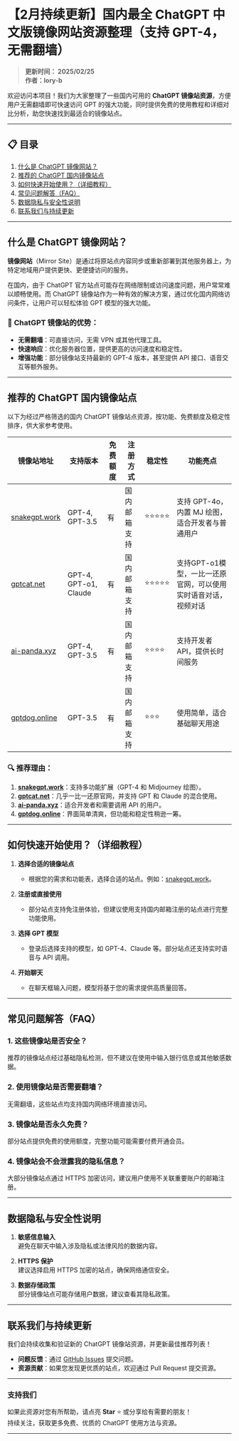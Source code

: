 # 【2月持续更新】国内最全 ChatGPT 中文版镜像网站资源整理（支持 GPT-4，无需翻墙）

> **更新时间： 2025/02/25**  
> **作者：lory-b** 


欢迎访问本项目！我们为大家整理了一些国内可用的 **ChatGPT 镜像站资源**，方便用户无需翻墙即可快速访问 GPT 的强大功能，同时提供免费的使用教程和详细对比分析，助您快速找到最适合的镜像站点。

---

## 📋 目录

1. [什么是 ChatGPT 镜像网站？](#什么是-chatgpt-镜像网站)  
2. [推荐的 ChatGPT 国内镜像站点](#推荐的-chatgpt-国内镜像站点)  
3. [如何快速开始使用？（详细教程）](#如何快速开始使用详细教程)  
4. [常见问题解答（FAQ）](#常见问题解答faq)  
5. [数据隐私与安全性说明](#数据隐私与安全性说明)  
6. [联系我们与持续更新](#联系我们与持续更新)  

---

## **什么是 ChatGPT 镜像网站？**

**镜像网站**（Mirror Site）是通过将原站点内容同步或重新部署到其他服务器上，为特定地域用户提供更快、更便捷访问的服务。  

在国内，由于 ChatGPT 官方站点可能存在网络限制或访问速度问题，用户常常难以顺畅使用。而 ChatGPT 镜像站作为一种有效的解决方案，通过优化国内网络访问条件，让用户可以轻松体验 GPT 模型的强大功能。

### 🌟 **ChatGPT 镜像站的优势**：

- **无需翻墙**：可直接访问，无需 VPN 或其他代理工具。  
- **快速响应**：优化服务器位置，提供更高的访问速度和稳定性。  
- **增强功能**：部分镜像站支持最新的 GPT-4 版本，甚至提供 API 接口、语音交互等额外服务。  

---

## **推荐的 ChatGPT 国内镜像站点**

以下为经过严格筛选的国内 ChatGPT 镜像站点资源，按功能、免费额度及稳定性排序，供大家参考使用。

| **镜像站地址**       | **支持版本**         | **免费额度** | **注册方式**         | **稳定性** | **功能亮点**                                  |
|----------------------|---------------------|--------------|---------------------|------------|---------------------------------------------|
| [snakegpt.work](https://snakegpt.work)   | GPT-4, GPT-3.5 | 有              | 国内邮箱支持        | ⭐⭐⭐⭐⭐    | 支持 GPT-4o，内置 MJ 绘图，适合开发者与普通用户 |
| [gptcat.net](https://gptcat.net)         | GPT-4, GPT-o1, Claude  | 有              | 国内邮箱支持        | ⭐⭐⭐⭐⭐    | 支持GPT-o1模型，一比一还原官网，可以使用实时语音对话，视频对话         |
| [ai-panda.xyz](https://ai-panda.xyz/login?invite_code=34137c47) | GPT-4, GPT-3.5 | 有              | 国内邮箱支持        | ⭐⭐⭐⭐     | 支持开发者 API，提供长时间服务                 |
| [gptdog.online](https://gptdog.online)   | GPT-3.5        | 有              | 国内邮箱支持        | ⭐⭐⭐      | 使用简单，适合基础聊天用途                     |

### 🔍 **推荐理由**：

1. **[snakegpt.work](https://snakegpt.work)**：支持多功能扩展（GPT-4 和 Midjourney 绘图）。  
2. **[gptcat.net](https://gptcat.net)**：几乎一比一还原官网，并支持 GPT 和 Claude 的混合使用。  
3. **[ai-panda.xyz](https://ai-panda.xyz/login?invite_code=34137c47)**：适合开发者和需要调用 API 的用户。  
4. **[gptdog.online](https://gptdog.online)**：界面简单清爽，但功能和稳定性稍逊一筹。  

---

## **如何快速开始使用？（详细教程）**

1. **选择合适的镜像站点**  
   - 根据您的需求和功能表，选择合适的站点。例如：[snakegpt.work](https://snakegpt.work)。  

2. **注册或直接使用**  
   - 部分站点支持免注册体验，但建议使用支持国内邮箱注册的站点进行完整功能使用。  

3. **选择 GPT 模型**  
   - 登录后选择支持的模型，如 GPT-4、Claude 等。部分站点还支持实时语音与 API 调用。  

4. **开始聊天**  
   - 在聊天框输入问题，模型将基于您的需求提供高质量回答。  

---

## **常见问题解答（FAQ）**

### **1. 这些镜像站是否安全？**  
推荐的镜像站点经过基础隐私检测，但不建议在使用中输入银行信息或其他敏感数据。  

### **2. 使用镜像站是否需要翻墙？**  
无需翻墙，这些站点均支持国内网络环境直接访问。  

### **3. 镜像站是否永久免费？**  
部分站点提供免费的使用额度，完整功能可能需要付费开通会员。  

### **4. 镜像站会不会泄露我的隐私信息？**  
大部分镜像站点通过 HTTPS 加密访问，建议用户使用不关联重要账户的邮箱注册。  

---

## **数据隐私与安全性说明**

1. **敏感信息输入**  
   避免在聊天中输入涉及隐私或法律风险的数据内容。  

2. **HTTPS 保护**  
   建议选择启用 HTTPS 加密的站点，确保网络通信安全。  

3. **数据存储政策**  
   部分镜像站点可能存储用户数据，建议查看其隐私政策。  

---

## **联系我们与持续更新**

我们会持续收集和验证新的 ChatGPT 镜像站资源，并更新最佳推荐列表！  

- **问题反馈**：通过 [GitHub Issues](https://github.com/your-repo/issues) 提交问题。  
- **资源贡献**：如果您发现更优质的站点，欢迎通过 Pull Request 提交资源。  

---

### 支持我们

如果此资源对您有所帮助，请点亮 **Star** ⭐ 或分享给有需要的朋友！  
持续关注，获取更多免费、优质的 ChatGPT 使用方法与资源。

--- 
                        